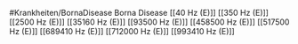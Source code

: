 #Krankheiten/BornaDisease
Borna Disease
[[40 Hz (E)]]
[[350 Hz (E)]]
[[2500 Hz (E)]]
[[35160 Hz (E)]]
[[93500 Hz (E)]]
[[458500 Hz (E)]]
[[517500 Hz (E)]]
[[689410 Hz (E)]]
[[712000 Hz (E)]]
[[993410 Hz (E)]]